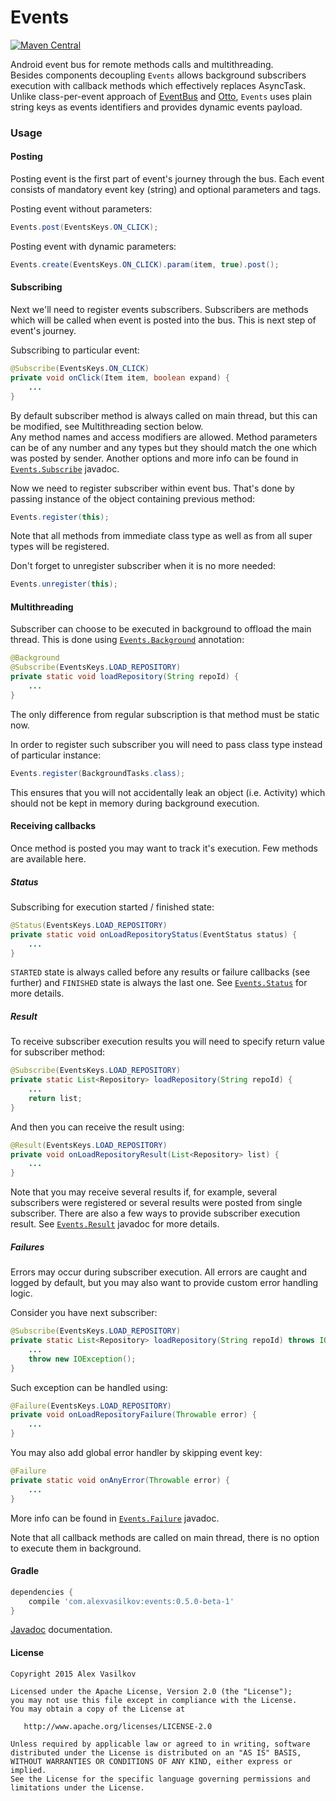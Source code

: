 Events
======

[![Maven Central](https://img.shields.io/maven-central/v/com.alexvasilkov/events.svg?style=flat-square)](https://maven-badges.herokuapp.com/maven-central/com.alexvasilkov/events)

Android event bus for remote methods calls and multithreading.  
Besides components decoupling `Events` allows background subscribers execution
with callback methods which effectively replaces AsyncTask.
Unlike class-per-event approach of [EventBus](https://github.com/greenrobot/EventBus)
and [Otto](http://square.github.io/otto), `Events` uses plain string keys
as events identifiers and provides dynamic events payload.

### Usage ###

#### Posting ####

Posting event is the first part of event's journey through the bus.
Each event consists of mandatory event key (string) and optional parameters and tags. 

Posting event without parameters:

```java
Events.post(EventsKeys.ON_CLICK);
```

Posting event with dynamic parameters:

```java
Events.create(EventsKeys.ON_CLICK).param(item, true).post();
```

#### Subscribing ####

Next we'll need to register events subscribers. Subscribers are methods which will be called
when event is posted into the bus. This is next step of event's journey.

Subscribing to particular event:

```java
@Subscribe(EventsKeys.ON_CLICK)
private void onClick(Item item, boolean expand) {
    ...
}
```

By default subscriber method is always called on main thread, but this can be modified,
see Multithreading section below.  
Any method names and access modifiers are allowed. Method parameters can be of any number and any
types but they should match the one which was posted by sender.
Another options and more info can be found in
[`Events.Subscribe`](http://static.javadoc.io/com.alexvasilkov/events/0.5.0-beta-1/com/alexvasilkov/events/Events.Subscribe.html)
javadoc. 

Now we need to register subscriber within event bus. That's done by passing instance of the object
containing previous method:

```java
Events.register(this);
```

Note that all methods from immediate class type as well as from all super types will be registered.

Don't forget to unregister subscriber when it is no more needed:

```java
Events.unregister(this);
```

#### Multithreading ####

Subscriber can choose to be executed in background to offload the main thread.
This is done using
[`Events.Background`](http://static.javadoc.io/com.alexvasilkov/events/0.5.0-beta-1/com/alexvasilkov/events/Events.Background.html)
annotation:

```java
@Background
@Subscribe(EventsKeys.LOAD_REPOSITORY)
private static void loadRepository(String repoId) {
    ...
}
```

The only difference from regular subscription is that method must be static now.

In order to register such subscriber you will need to pass class type instead of particular instance:

```java
Events.register(BackgroundTasks.class);
```

This ensures that you will not accidentally leak an object (i.e. Activity) which should not be kept
in memory during background execution.

#### Receiving callbacks ####

Once method is posted you may want to track it's execution. Few methods are available here.

##### Status #####

Subscribing for execution started / finished state:

```java
@Status(EventsKeys.LOAD_REPOSITORY)
private static void onLoadRepositoryStatus(EventStatus status) {
    ...
}
```

`STARTED` state is always called before any results or failure callbacks (see further)
and `FINISHED` state is always the last one. See
[`Events.Status`](http://static.javadoc.io/com.alexvasilkov/events/0.5.0-beta-1/com/alexvasilkov/events/Events.Status.html)
for more details.

##### Result #####

To receive subscriber execution results you will need to specify return value for subscriber method:

```java
@Subscribe(EventsKeys.LOAD_REPOSITORY)
private static List<Repository> loadRepository(String repoId) {
    ...
    return list;
}
```

And then you can receive the result using:

```java
@Result(EventsKeys.LOAD_REPOSITORY)
private void onLoadRepositoryResult(List<Repository> list) {
    ...
}
```

Note that you may receive several results if, for example, several subscribers were registered
or several results were posted from single subscriber. There are also a few ways to provide
subscriber execution result. See 
[`Events.Result`](http://static.javadoc.io/com.alexvasilkov/events/0.5.0-beta-1/com/alexvasilkov/events/Events.Result.html)
javadoc for more details.

##### Failures #####

Errors may occur during subscriber execution. All errors are caught and logged by default,
but you may also want to provide custom error handling logic.

Consider you have next subscriber:

```java
@Subscribe(EventsKeys.LOAD_REPOSITORY)
private static List<Repository> loadRepository(String repoId) throws IOException {
    ...
    throw new IOException();
}
```

Such exception can be handled using:

```java
@Failure(EventsKeys.LOAD_REPOSITORY)
private void onLoadRepositoryFailure(Throwable error) {
    ...
}
```

You may also add global error handler by skipping event key:

```java
@Failure
private static void onAnyError(Throwable error) {
    ...
}
```

More info can be found in
[`Events.Failure`](http://static.javadoc.io/com.alexvasilkov/events/0.5.0-beta-1/com/alexvasilkov/events/Events.Failure.html)
javadoc.


Note that all callback methods are called on main thread, there is no option to execute them
in background.

#### Gradle ####

```groovy
dependencies {
    compile 'com.alexvasilkov:events:0.5.0-beta-1'
}
```

[Javadoc](http://www.javadoc.io/doc/com.alexvasilkov/events/0.5.0-beta-1) documentation.

#### License ####

    Copyright 2015 Alex Vasilkov

    Licensed under the Apache License, Version 2.0 (the "License");
    you may not use this file except in compliance with the License.
    You may obtain a copy of the License at

       http://www.apache.org/licenses/LICENSE-2.0

    Unless required by applicable law or agreed to in writing, software
    distributed under the License is distributed on an "AS IS" BASIS,
    WITHOUT WARRANTIES OR CONDITIONS OF ANY KIND, either express or implied.
    See the License for the specific language governing permissions and
    limitations under the License.
